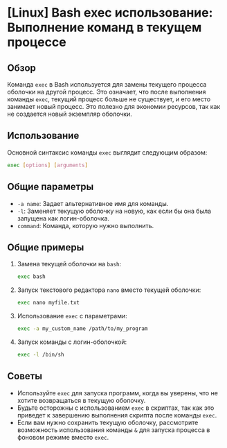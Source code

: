 # [Linux] Bash exec использование: Выполнение команд в текущем процессе

## Обзор
Команда `exec` в Bash используется для замены текущего процесса оболочки на другой процесс. Это означает, что после выполнения команды `exec`, текущий процесс больше не существует, и его место занимает новый процесс. Это полезно для экономии ресурсов, так как не создается новый экземпляр оболочки.

## Использование
Основной синтаксис команды `exec` выглядит следующим образом:

```bash
exec [options] [arguments]
```

## Общие параметры
- `-a name`: Задает альтернативное имя для команды.
- `-l`: Заменяет текущую оболочку на новую, как если бы она была запущена как логин-оболочка.
- `command`: Команда, которую нужно выполнить.

## Общие примеры
1. Замена текущей оболочки на `bash`:
   ```bash
   exec bash
   ```

2. Запуск текстового редактора `nano` вместо текущей оболочки:
   ```bash
   exec nano myfile.txt
   ```

3. Использование `exec` с параметрами:
   ```bash
   exec -a my_custom_name /path/to/my_program
   ```

4. Запуск команды с логин-оболочкой:
   ```bash
   exec -l /bin/sh
   ```

## Советы
- Используйте `exec` для запуска программ, когда вы уверены, что не хотите возвращаться в текущую оболочку.
- Будьте осторожны с использованием `exec` в скриптах, так как это приведет к завершению выполнения скрипта после команды `exec`.
- Если вам нужно сохранить текущую оболочку, рассмотрите возможность использования команды `&` для запуска процесса в фоновом режиме вместо `exec`.